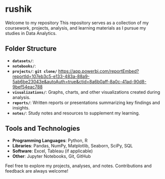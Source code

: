 # rushik
Welcome to my repository This repository serves as a collection of my coursework, projects, analysis, and learning materials as I pursue my studies in Data Analytics.

## Folder Structure

- **`datasets/`**: 
- **`notebooks/`**: 
- **`projects/`**: **`git clone/`** https://app.powerbi.com/reportEmbed?reportId=107eb3c5-e133-483a-88a9-5ab6be23043e&autoAuth=true&ctid=8a6b0aff-8a0c-41ad-90d8-9bef54eac788
- **`visualizations/`**: Graphs, charts, and other visualizations created during analysis.
- **`reports/`**: Written reports or presentations summarizing key findings and insights.
- **`notes/`**: Study notes and resources to supplement my learning.

## Tools and Technologies

- **Programming Languages**: Python, R
- **Libraries**: Pandas, NumPy, Matplotlib, Seaborn, SciPy, SQL
- **Software**: Excel, Tableau (if applicable)
- **Other**: Jupyter Notebooks, Git, GitHub

Feel free to explore my projects, analyses, and notes. Contributions and feedback are always welcome!
